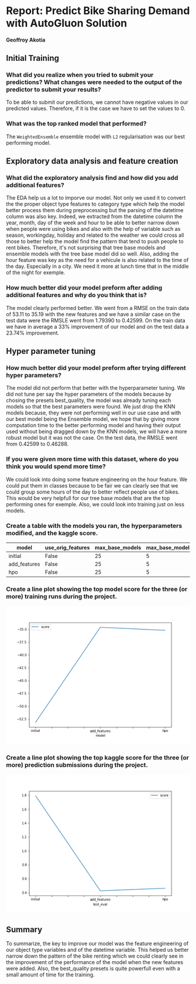 # Report: Predict Bike Sharing Demand with AutoGluon Solution
#### Geoffroy Akotia

## Initial Training
### What did you realize when you tried to submit your predictions? What changes were needed to the output of the predictor to submit your results?
To be able to submit our predictions, we cannot have negative values in our predicted values. Therefore, if it is the case we have to set the values to 0.

### What was the top ranked model that performed?
The `WeightedEnsemble` ensemble model with `L2` regularisation was our best performing model.

## Exploratory data analysis and feature creation
### What did the exploratory analysis find and how did you add additional features?
The EDA help us a lot to imporve our model. Not only we used it to convert the the proper object type features to category type
which help the model better process them during preprocessing but the parsing of the datetime column was also key.
Indeed, we extracted from the datetime column the year, month, day of the week and hour to be able to better narrow down when people were
using bikes and also with the help of variable such as season, workingday, holiday and related to the weather we could cross all those to better
help the model find the pattern that tend to push people to rent bikes. Therefore, it's not surprising that tree base models and ensemble models with the tree base model
did so well. Also, adding the hour feature was key as the need for a vehicule is also related to the time of the day. Especially in a city. We need it more at lunch time
that in the middle of the night for exemple.
### How much better did your model preform after adding additional features and why do you think that is?
The model clearly performed better. We went from a RMSE on the train data of 53.11 to 35.19 with the new features and we have a similar case on the test data were the RMSLE
went from 1.79390 to 0.42599. On the train data we have in average a 33% improvement of our model and on the test data a 23.74% improvement.
## Hyper parameter tuning
### How much better did your model preform after trying different hyper parameters?
The model did not perform that better with the hyperparameter tuning. We did not tune per say the hyper parameters of the models because by chosing the presets  best_quality,
the model was already tuning each models so that the best parameters were found. We just drop the KNN models because, they were not performing well in our use case and with our best model
being the Ensemble model, we hope that by giving more computation time to the better performing model and having their output used without being dragged down by the KNN models, we will have
a more robust model but it was not the case. On the test data, the RMSLE went from  0.42599 to 0.46288.
### If you were given more time with this dataset, where do you think you would spend more time?
We could look into doing some feature engineering on the hour feature. We could put them in classes because to be fair we can clearly see that we could group some hours of the day to
better reflect people use of bikes. This would be very helpfull for our tree base models that are the top performing ones for exemple. Also, we could look into training just on less models.

### Create a table with the models you ran, the hyperparameters modified, and the kaggle score.
|model|use_orig_features|max_base_models|max_base_models_per_type|save_bag_folds|excluded_model_types|score|
|--|--|--|--|--|--|--|
|initial|False|25|5|True|None|1.79390|
|add_features|False|25|5|True|None|0.42599|
|hpo|False|25|5|True|KNN|0.46288|
### Create a line plot showing the top model score for the three (or more) training runs during the project.

![model_train_score.png](model_train_score.png)

### Create a line plot showing the top kaggle score for the three (or more) prediction submissions during the project.

![model_test_score.png](model_test_score.png)

## Summary
To summarize, the key to improve our model was the feature engineering of our object type variables and of the datetime variable. This helped us better narrow down the pattern of the bike renting which we could clearly see in
the improvement of the performance of the model when the new features were added. Also, the best_quality presets is quite powerfull even with a small amount of time for the training.